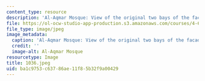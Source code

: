 ```yaml
---
content_type: resource
description: 'Al-Aqmar Mosque: View of the original two bays of the facade.'
file: https://ol-ocw-studio-app-production.s3.amazonaws.com/courses/4-615-the-architecture-of-cairo-spring-2002/ba1c9753c63786ae11f85b32f9a00429_1036.jpeg
file_type: image/jpeg
image_metadata:
  caption: 'Al-Aqmar Mosque: View of the original two bays of the facade.'
  credit: ''
  image-alt: Al-Aqmar Mosque
resourcetype: Image
title: 1036.jpeg
uid: ba1c9753-c637-86ae-11f8-5b32f9a00429
---
```

